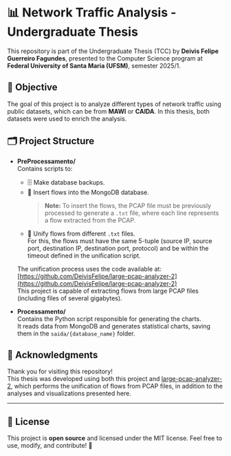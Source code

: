 # 📊 Network Traffic Analysis - Undergraduate Thesis

This repository is part of the Undergraduate Thesis (TCC) by **Deivis Felipe Guerreiro Fagundes**, presented to the Computer Science program at **Federal University of Santa Maria (UFSM)**, semester 2025/1.

## 🎯 Objective

The goal of this project is to analyze different types of network traffic using public datasets, which can be from **MAWI** or **CAIDA**. In this thesis, both datasets were used to enrich the analysis.

## 🗂️ Project Structure

- **PreProcessamento/**  
  Contains scripts to:

  - 🗄️ Make database backups.
  - 💾 Insert flows into the MongoDB database.
    > **Note:** To insert the flows, the PCAP file must be previously processed to generate a `.txt` file, where each line represents a flow extracted from the PCAP.
  - 🔗 Unify flows from different `.txt` files.  
    For this, the flows must have the same 5-tuple (source IP, source port, destination IP, destination port, protocol) and be within the timeout defined in the unification script.

  The unification process uses the code available at:  
  [https://github.com/DeivisFelipe/large-pcap-analyzer-2](https://github.com/DeivisFelipe/large-pcap-analyzer-2)  
  This project is capable of extracting flows from large PCAP files (including files of several gigabytes).

- **Processamento/**  
  Contains the Python script responsible for generating the charts.  
  It reads data from MongoDB and generates statistical charts, saving them in the `saida/{database_name}` folder.

## 🙏 Acknowledgments

Thank you for visiting this repository!  
This thesis was developed using both this project and [large-pcap-analyzer-2](https://github.com/DeivisFelipe/large-pcap-analyzer-2), which performs the unification of flows from PCAP files, in addition to the analyses and visualizations presented here.

---

## 📝 License

This project is **open source** and licensed under the MIT license. Feel free to use, modify, and contribute! 🚀
